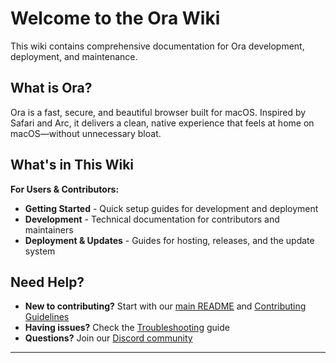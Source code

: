 # Welcome to the Ora Wiki

This wiki contains comprehensive documentation for Ora development, deployment, and maintenance.

## What is Ora?

Ora is a fast, secure, and beautiful browser built for macOS. Inspired by Safari and Arc, it delivers a clean, native experience that feels at home on macOS—without unnecessary bloat.

## What's in This Wiki

**For Users & Contributors:**
- **Getting Started** - Quick setup guides for development and deployment
- **Development** - Technical documentation for contributors and maintainers  
- **Deployment & Updates** - Guides for hosting, releases, and the update system

## Need Help?

- **New to contributing?** Start with our [main README](../README.md) and [Contributing Guidelines](../CONTRIBUTING.md)
- **Having issues?** Check the [Troubleshooting](TROUBLESHOOTING.md) guide
- **Questions?** Join our [Discord community](https://discord.gg/9aZWH52Zjm)

---
